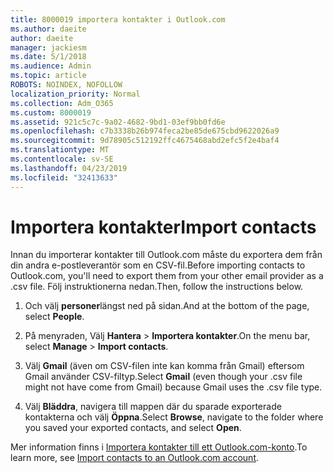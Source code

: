 ```yaml
---
title: 8000019 importera kontakter i Outlook.com
ms.author: daeite
author: daeite
manager: jackiesm
ms.date: 5/1/2018
ms.audience: Admin
ms.topic: article
ROBOTS: NOINDEX, NOFOLLOW
localization_priority: Normal
ms.collection: Adm_O365
ms.custom: 8000019
ms.assetid: 921c5c7c-9a02-4682-9bd1-03ef9bb0fd6e
ms.openlocfilehash: c7b3338b26b974feca2be85de675cbd9622026a9
ms.sourcegitcommit: 9d78905c512192ffc4675468abd2efc5f2e4baf4
ms.translationtype: MT
ms.contentlocale: sv-SE
ms.lasthandoff: 04/23/2019
ms.locfileid: "32413633"
---
```

# <a name="import-contacts"></a><span data-ttu-id="a2534-102">Importera kontakter</span><span class="sxs-lookup"><span data-stu-id="a2534-102">Import contacts</span></span>

<span data-ttu-id="a2534-103">Innan du importerar kontakter till Outlook.com måste du exportera dem från din andra e-postleverantör som en CSV-fil.</span><span class="sxs-lookup"><span data-stu-id="a2534-103">Before importing contacts to Outlook.com, you'll need to export them from your other email provider as a .csv file.</span></span> <span data-ttu-id="a2534-104">Följ instruktionerna nedan.</span><span class="sxs-lookup"><span data-stu-id="a2534-104">Then, follow the instructions below.</span></span>
  
1. <span data-ttu-id="a2534-105">Och välj **personer**längst ned på sidan.</span><span class="sxs-lookup"><span data-stu-id="a2534-105">And at the bottom of the page, select **People**.</span></span> 
    
2. <span data-ttu-id="a2534-106">På menyraden, Välj **Hantera** \> **Importera kontakter**.</span><span class="sxs-lookup"><span data-stu-id="a2534-106">On the menu bar, select **Manage** \> **Import contacts**.</span></span> 
    
3. <span data-ttu-id="a2534-107">Välj **Gmail** (även om CSV-filen inte kan komma från Gmail) eftersom Gmail använder CSV-filtyp.</span><span class="sxs-lookup"><span data-stu-id="a2534-107">Select **Gmail** (even though your .csv file might not have come from Gmail) because Gmail uses the .csv file type.</span></span> 
    
4. <span data-ttu-id="a2534-108">Välj **Bläddra**, navigera till mappen där du sparade exporterade kontakterna och välj **Öppna**.</span><span class="sxs-lookup"><span data-stu-id="a2534-108">Select **Browse**, navigate to the folder where you saved your exported contacts, and select **Open**.</span></span> 
    
<span data-ttu-id="a2534-109">Mer information finns i [Importera kontakter till ett Outlook.com-konto](https://go.microsoft.com/fwlink/p/?linkid=873136).</span><span class="sxs-lookup"><span data-stu-id="a2534-109">To learn more, see [Import contacts to an Outlook.com account](https://go.microsoft.com/fwlink/p/?linkid=873136).</span></span>
  

